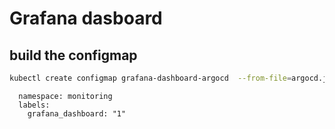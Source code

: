 # Grafana dasboard

## build the configmap

```bash
kubectl create configmap grafana-dashboard-argocd  --from-file=argocd.json --dry-run=client --output yaml > configmap-grafana-dashboard-argocd.yaml
```

```
  namespace: monitoring
  labels:
    grafana_dashboard: "1"
```